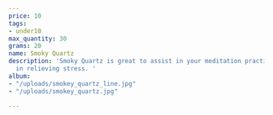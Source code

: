 ```yaml
---
price: 10
tags:
- under10
max_quantity: 30
grams: 20
name: Smoky Quartz
description: 'Smoky Quartz is great to assist in your meditation practice and aid
  in relieving stress. '
album:
- "/uploads/smokey_quartz_line.jpg"
- "/uploads/smokey_quartz.jpg"

---
```

